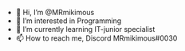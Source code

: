 - 👋 Hi, I’m @MRmikimous
- 👀 I’m interested in Programming
- 🌱 I’m currently learning IT-junior specialist
- 📫 How to reach me, Discord MRmikimous#0030

<!---
MRmikimous/MRmikimous is a ✨ special ✨ repository because its `README.md` (this file) appears on your GitHub profile.
You can click the Preview link to take a look at your changes.
--->
